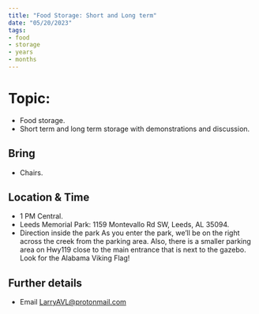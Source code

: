 ```yaml
---
title: "Food Storage: Short and Long term"
date: "05/20/2023"
tags:
- food
- storage
- years
- months
---
```


# Topic:
- Food storage.
- Short term and long term storage with demonstrations and discussion.
## Bring
- Chairs.
## Location & Time
- 1 PM Central.
- Leeds Memorial Park: 1159 Montevallo Rd SW, Leeds, AL 35094.
- Direction inside the park
	As you enter the park, we’ll be on the right across the creek from the parking area. Also, there is a smaller parking area on Hwy119 close to the main entrance that is next to the gazebo. Look for the Alabama Viking Flag!
## Further details
- Email [LarryAVL@protonmail.com](mailto:LarryAVL@protonmail.com)